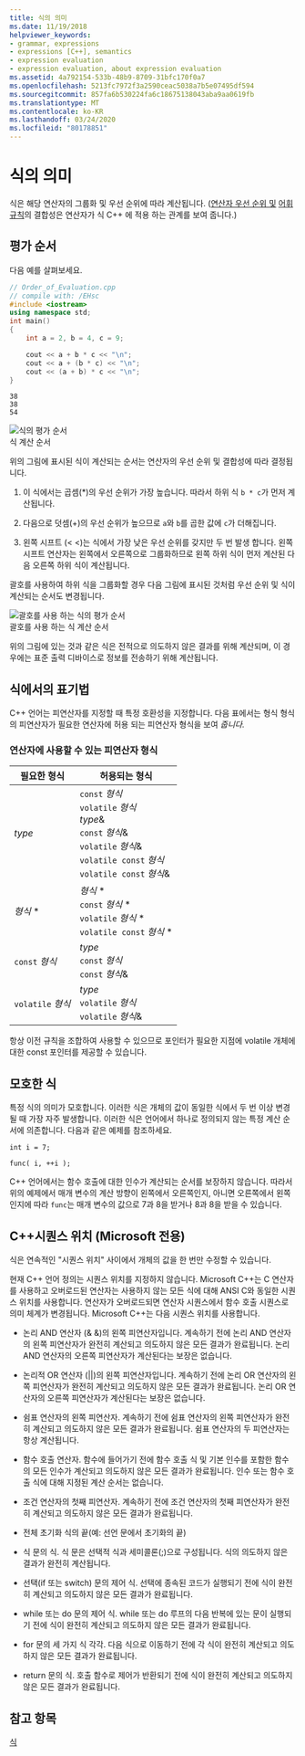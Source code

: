 ```yaml
---
title: 식의 의미
ms.date: 11/19/2018
helpviewer_keywords:
- grammar, expressions
- expressions [C++], semantics
- expression evaluation
- expression evaluation, about expression evaluation
ms.assetid: 4a792154-533b-48b9-8709-31bfc170f0a7
ms.openlocfilehash: 5213fc7972f3a2590ceac5038a7b5e07495df594
ms.sourcegitcommit: 857fa6b530224fa6c18675138043aba9aa0619fb
ms.translationtype: MT
ms.contentlocale: ko-KR
ms.lasthandoff: 03/24/2020
ms.locfileid: "80178851"
---
```

# <a name="semantics-of-expressions"></a>식의 의미

식은 해당 연산자의 그룹화 및 우선 순위에 따라 계산됩니다. ([연산자 우선 순위 및](../cpp/cpp-built-in-operators-precedence-and-associativity.md) [어휘 규칙](../cpp/lexical-conventions.md)의 결합성은 연산자가 식 C++ 에 적용 하는 관계를 보여 줍니다.)

## <a name="order-of-evaluation"></a>평가 순서

다음 예를 살펴보세요.

```cpp
// Order_of_Evaluation.cpp
// compile with: /EHsc
#include <iostream>
using namespace std;
int main()
{
    int a = 2, b = 4, c = 9;

    cout << a + b * c << "\n";
    cout << a + (b * c) << "\n";
    cout << (a + b) * c << "\n";
}
```

```Output
38
38
54
```

![식의 평가 순서](../cpp/media/vc38zv1.gif "식의 평가 순서") <br/>
식 계산 순서

위의 그림에 표시된 식이 계산되는 순서는 연산자의 우선 순위 및 결합성에 따라 결정됩니다.

1. 이 식에서는 곱셈(*)의 우선 순위가 가장 높습니다. 따라서 하위 식 `b * c`가 먼저 계산됩니다.

1. 다음으로 덧셈(+)의 우선 순위가 높으므로 `a`와 `b`를 곱한 값에 `c`가 더해집니다.

1. 왼쪽 시프트 (< <)는 식에서 가장 낮은 우선 순위를 갖지만 두 번 발생 합니다. 왼쪽 시프트 연산자는 왼쪽에서 오른쪽으로 그룹화하므로 왼쪽 하위 식이 먼저 계산된 다음 오른쪽 하위 식이 계산됩니다.

괄호를 사용하여 하위 식을 그룹화할 경우 다음 그림에 표시된 것처럼 우선 순위 및 식이 계산되는 순서도 변경됩니다.

![괄호를 사용 하는 식의 평가 순서](../cpp/media/vc38zv2.gif "괄호가 있는 식의 평가 순서") <br/>
괄호를 사용 하는 식 계산 순서

위의 그림에 있는 것과 같은 식은 전적으로 의도하지 않은 결과를 위해 계산되며, 이 경우에는 표준 출력 디바이스로 정보를 전송하기 위해 계산됩니다.

## <a name="notation-in-expressions"></a>식에서의 표기법

C++ 언어는 피연산자를 지정할 때 특정 호환성을 지정합니다. 다음 표에서는 형식 형식의 피연산자가 필요한 연산자에 허용 되는 피연산자 형식을 보여 *줍니다.*

### <a name="operand-types-acceptable-to-operators"></a>연산자에 사용할 수 있는 피연산자 형식

|필요한 형식|허용되는 형식|
|-------------------|-------------------|
|*type*|`const` *형식*<br /> `volatile` *형식*<br /> *type*&<br /> `const` *형식*&<br /> `volatile` *형식*&<br /> `volatile const` *형식*<br /> `volatile const` *형식*&|
|*형식* \*|*형식* \*<br /> `const` *형식* \*<br /> `volatile` *형식* \*<br /> `volatile const` *형식* \*|
|`const` *형식*|*type*<br /> `const` *형식*<br />`const` *형식*&|
|`volatile` *형식*|*type*<br /> `volatile` *형식*<br /> `volatile` *형식*&|

항상 이전 규칙을 조합하여 사용할 수 있으므로 포인터가 필요한 지점에 volatile 개체에 대한 const 포인터를 제공할 수 있습니다.

## <a name="ambiguous-expressions"></a>모호한 식

특정 식의 의미가 모호합니다. 이러한 식은 개체의 값이 동일한 식에서 두 번 이상 변경될 때 가장 자주 발생합니다. 이러한 식은 언어에서 하나로 정의되지 않는 특정 계산 순서에 의존합니다. 다음과 같은 예제를 참조하세요.

```
int i = 7;

func( i, ++i );
```

C++ 언어에서는 함수 호출에 대한 인수가 계산되는 순서를 보장하지 않습니다. 따라서 위의 예제에서 매개 변수의 계산 방향이 왼쪽에서 오른쪽인지, 아니면 오른쪽에서 왼쪽인지에 따라 `func`는 매개 변수의 값으로 7과 8을 받거나 8과 8을 받을 수 있습니다.

## <a name="c-sequence-points-microsoft-specific"></a>C++시퀀스 위치 (Microsoft 전용)

식은 연속적인 "시퀀스 위치" 사이에서 개체의 값을 한 번만 수정할 수 있습니다.

현재 C++ 언어 정의는 시퀀스 위치를 지정하지 않습니다. Microsoft C++는 C 연산자를 사용하고 오버로드된 연산자는 사용하지 않는 모든 식에 대해 ANSI C와 동일한 시퀀스 위치를 사용합니다. 연산자가 오버로드되면 연산자 시퀀스에서 함수 호출 시퀀스로 의미 체계가 변경됩니다. Microsoft C++는 다음 시퀀스 위치를 사용합니다.

- 논리 AND 연산자 (& &)의 왼쪽 피연산자입니다. 계속하기 전에 논리 AND 연산자의 왼쪽 피연산자가 완전히 계산되고 의도하지 않은 모든 결과가 완료됩니다. 논리 AND 연산자의 오른쪽 피연산자가 계산된다는 보장은 없습니다.

- 논리적 OR 연산자 (&#124;&#124;)의 왼쪽 피연산자입니다. 계속하기 전에 논리 OR 연산자의 왼쪽 피연산자가 완전히 계산되고 의도하지 않은 모든 결과가 완료됩니다. 논리 OR 연산자의 오른쪽 피연산자가 계산된다는 보장은 없습니다.

- 쉼표 연산자의 왼쪽 피연산자. 계속하기 전에 쉼표 연산자의 왼쪽 피연산자가 완전히 계산되고 의도하지 않은 모든 결과가 완료됩니다. 쉼표 연산자의 두 피연산자는 항상 계산됩니다.

- 함수 호출 연산자. 함수에 들어가기 전에 함수 호출 식 및 기본 인수를 포함한 함수의 모든 인수가 계산되고 의도하지 않은 모든 결과가 완료됩니다. 인수 또는 함수 호출 식에 대해 지정된 계산 순서는 없습니다.

- 조건 연산자의 첫째 피연산자. 계속하기 전에 조건 연산자의 첫째 피연산자가 완전히 계산되고 의도하지 않은 모든 결과가 완료됩니다.

- 전체 초기화 식의 끝(예: 선언 문에서 초기화의 끝)

- 식 문의 식. 식 문은 선택적 식과 세미콜론(;)으로 구성됩니다. 식의 의도하지 않은 결과가 완전히 계산됩니다.

- 선택(if 또는 switch) 문의 제어 식. 선택에 종속된 코드가 실행되기 전에 식이 완전히 계산되고 의도하지 않은 모든 결과가 완료됩니다.

- while 또는 do 문의 제어 식. while 또는 do 루프의 다음 반복에 있는 문이 실행되기 전에 식이 완전히 계산되고 의도하지 않은 모든 결과가 완료됩니다.

- for 문의 세 가지 식 각각. 다음 식으로 이동하기 전에 각 식이 완전히 계산되고 의도하지 않은 모든 결과가 완료됩니다.

- return 문의 식. 호출 함수로 제어가 반환되기 전에 식이 완전히 계산되고 의도하지 않은 모든 결과가 완료됩니다.

## <a name="see-also"></a>참고 항목

[식](../cpp/expressions-cpp.md)
